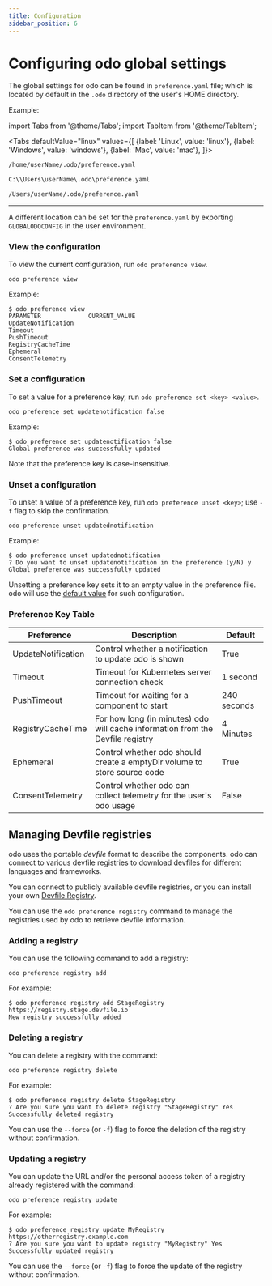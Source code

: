 ```yaml
---
title: Configuration
sidebar_position: 6
---
```

# Configuring odo global settings

The global settings for odo can be found in `preference.yaml` file; which is located by default in the `.odo` directory of the user's HOME directory.

Example:

import Tabs from '@theme/Tabs';
import TabItem from '@theme/TabItem';

<Tabs
defaultValue="linux"
values={[
{label: 'Linux', value: 'linux'},
{label: 'Windows', value: 'windows'},
{label: 'Mac', value: 'mac'},
]}>

<TabItem value="linux">

```sh
/home/userName/.odo/preference.yaml
```

</TabItem>

<TabItem value="windows">

```sh
C:\\Users\userName\.odo\preference.yaml
```

</TabItem>

<TabItem value="mac">

```sh
/Users/userName/.odo/preference.yaml
```

</TabItem>

</Tabs>

---
A  different location can be set for the `preference.yaml` by exporting `GLOBALODOCONFIG` in the user environment.

### View the configuration
To view the current configuration, run `odo preference view`.

```shell
odo preference view
```
Example:
```shell
$ odo preference view
PARAMETER             CURRENT_VALUE
UpdateNotification
Timeout
PushTimeout
RegistryCacheTime
Ephemeral
ConsentTelemetry
```
### Set a configuration
To set a value for a preference key, run `odo preference set <key> <value>`.
```shell
odo preference set updatenotification false
```
Example:
```shell
$ odo preference set updatenotification false
Global preference was successfully updated
```
Note that the preference key is case-insensitive.

### Unset a configuration
To unset a value of a preference key, run `odo preference unset <key>`; use `-f` flag to skip the confirmation.
```shell
odo preference unset updatednotification
```
Example:
```shell
$ odo preference unset updatednotification
? Do you want to unset updatenotification in the preference (y/N) y
Global preference was successfully updated
```

Unsetting a preference key sets it to an empty value in the preference file. odo will use the [default value](./configure#preference-key-table) for such configuration.

### Preference Key Table

| Preference         | Description                                                                    | Default                |
|--------------------|--------------------------------------------------------------------------------|------------------------|
| UpdateNotification | Control whether a notification to update odo is shown                          | True                   |
| Timeout            | Timeout for Kubernetes server connection check                                 | 1 second               |
| PushTimeout        | Timeout for waiting for a component to start                                   | 240 seconds            |
| RegistryCacheTime  | For how long (in minutes) odo will cache information from the Devfile registry | 4 Minutes              |
| Ephemeral          | Control whether odo should create a emptyDir volume to store source code       | True                   |
| ConsentTelemetry   | Control whether odo can collect telemetry for the user's odo usage             | False                  |


## Managing Devfile registries

odo uses the portable *devfile* format to describe the components. odo can connect to various devfile registries to download devfiles for different languages and frameworks.

You can connect to publicly available devfile registries, or you can install your own [Devfile Registry](https://github.com/devfile/registry-support).

You can use the `odo preference registry` command to manage the registries used by odo to retrieve devfile information.

### Adding a registry

You can use the following command to add a registry:

```
odo preference registry add
```

For example:

```
$ odo preference registry add StageRegistry https://registry.stage.devfile.io
New registry successfully added
```

### Deleting a registry

You can delete a registry with the command:

```
odo preference registry delete
```

For example:

```
$ odo preference registry delete StageRegistry
? Are you sure you want to delete registry "StageRegistry" Yes
Successfully deleted registry
```

You can use the `--force` (or `-f`) flag to force the deletion of the registry without confirmation.

### Updating a registry

You can update the URL and/or the personal access token of a registry already registered with the command:

```
odo preference registry update
```

For example:

```
$ odo preference registry update MyRegistry https://otherregistry.example.com
? Are you sure you want to update registry "MyRegistry" Yes
Successfully updated registry
```

You can use the `--force` (or `-f`) flag to force the update of the registry without confirmation.

